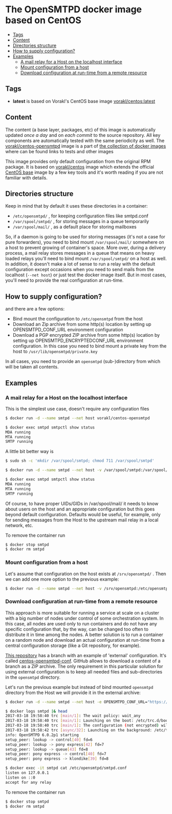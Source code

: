 # The OpenSMTPD docker image based on CentOS

* [Tags](#tags)
* [Content](#content)
* [Directories structure](#directories-structure)
* [How to supply configuration?](#how-to-provide-configuration)
* [Examples](#examples)
    * [A mail relay for a Host on the localhost interface](#a-mail-relay-for-a-host-on-the-localhost-interface)
    * [Mount configuration from a host](#mount-configuration-from-a-host)
    * [Download configuration at run-time from a remote resource](#download-configuration-at-run-time-from-a-remote-resource)

## Tags

* **latest** is based on Vorakl's CentOS base image [vorakl/centos:latest](https://hub.docker.com/r/vorakl/centos/)

## Content

The content (a base layer, packages, etc) of this image is automatically updated *once a day* and on *each commit* to the source repository. All key components are automatically tested with the same periodicity as well.
The [vorakl/centos-opensmtpd](https://hub.docker.com/r/vorakl/centos-opensmtpd/) image is a part of [the collection of docker images](https://github.com/vorakl/docker-images) where can be found links to tests and other images

This image provides only default configuration from the original RPM package.
It is based on [vorakl/centos](https://hub.docker.com/r/vorakl/centos/) image which extends the official [CentOS base](https://hub.docker.com/_/centos/) image by a few key tools and it's worth reading if you are not familiar with details.

## Directories structure

Keep in mind that by default it uses these directories in a container:

* `/etc/opensmtpd/` , for keeping configuration files like smtpd.conf
* `/var/spool/smtpd/` , for storing messages in a queue temporarily
* `/var/spool/mail/` , as a default place for storing mailboxes

So, if a daemon is going to be used for storing messages (it's not a case for pure forwarders), you need to bind mount `/var/spool/mail/` somewhere on a host to prevent growing of container's space. More over, during a delivery process, a mail relay stores messages in a queue that means on heavy loaded relays you'll need to bind mount `/var/spool/smtpd/` on a host as well. In addition, it doesn't make a lot of sense to run a relay with the default configuration except occasions when you need to send mails from the localhost (`--net host`) or just test the docker image itself. But in most cases, you'll need to provide the real configuration at run-time.

## How to supply configuration?

and there are a few options:

* Bind mount the configuration to `/etc/opensmtpd` from the host
* Download an Zip archive from some http(s) location by setting up OPENSMTPD_CONF_URL environment configuration
* Download a PGP encrypted ZIP archive from some http(s) location by setting up OPENSMTPD_ENCRYPTEDCONF_URL environment configuration. In this case you need to bind mount a private key from the host to `/usr/lib/opensmtpd/private.key`

In all cases, you need to provide an `opensmtpd` (sub-)directory from which will be taken all contents.

## Examples

### A mail relay for a Host on the localhost interface

This is the simplest use case, doesn't require any configuration files

```bash
$ docker run -d --name smtpd --net host vorakl/centos-opensmtpd

$ docker exec smtpd smtpctl show status
MDA running
MTA running
SMTP running
```
A little bit better way is 

```bash
$ sudo sh -c 'mkdir /var/spool/smtpd; chmod 711 /var/spool/smtpd'

$ docker run -d --name smtpd --net host -v /var/spool/smtpd:/var/spool/smtpd -v /var/spool/mail:/var/spool/mail vorakl/centos-opensmtpd

$ docker exec smtpd smtpctl show status
MDA running
MTA running
SMTP running
```
Of course, to have proper UIDs/GIDs in /var/spool/mail/ it needs to know about users on the host and an appropriate configuration but this goes beyond default configuration. Defaults would be useful, for example, only for sending messages from the Host to the upstream mail relay in a local network, etc.

To remove the container run

```bash
$ docker stop smtpd
$ docker rm smtpd
```

### Mount configuration from a host

Let's assume that configuration on the host exists at `/srv/opensmtpd/` . Then we can add one more option to the previous example:

```bash
$ docker run -d --name smtpd --net host -v /srv/opensmtpd:/etc/opensmtpd -v /var/spool/smtpd:/var/spool/smtpd -v /var/spool/mail:/var/spool/mail vorakl/centos-opensmtpd
```

### Download configuration at run-time from a remote resource

This approach is more suitable for running a service at scale on a cluster with a big number of nodes under control of some orchestration system. In this case, all nodes are used only to run containers and do not have any specific configuration that, by the way, can be changed too often to distribute it in time among the nodes. A better solution is to run a container on a random node and download an actual configuration at run-time from a central configuration storage (like a Git repository, for example).

[This repository](https://github.com/vorakl/docker-images) has a branch with an example of 'external' configuration. It's called [centos-opensmtpd-conf](https://github.com/vorakl/docker-images/tree/centos-opensmtpd-conf). GitHub allows to download a content of a branch as a ZIP archive. The only requirement in this particular solution for using external configuration is to keep all needed files and sub-directories in the `opensmtpd` directory.

Let's run the previous example but instead of bind mounted `opensmtpd` directory from the Host we will provide it in the external archive:

```bash
$ docker run -d --name smtpd --net host -e OPENSMTPD_CONF_URL="https://github.com/vorakl/docker-images/archive/centos-opensmtpd-conf.zip" -v /var/spool/smtpd:/var/spool/smtpd -v /var/spool/mail:/var/spool/mail vorakl/centos-opensmtpd

$ docker logs smtpd |& head
2017-03-18 19:58:40 trc [main/1]: The wait policy: wait_any
2017-03-18 19:58:40 trc [main/1]: Launching on the boot: /etc/trc.d/boot.get-conf
2017-03-18 19:58:40 trc [main/1]: The configuration (not encrypted) will be taken from https://github.com/vorakl/docker-images/archive/centos-opensmtpd-conf.zip
2017-03-18 19:58:42 trc [async/32]: Launching on the background: /etc/trc.d/async.opensmtpd
info: OpenSMTPD 6.0.2p1 starting
setup_peer: lookup -> control[40] fd=6
setup_peer: lookup -> pony express[42] fd=7
setup_peer: lookup -> queue[43] fd=8
setup_peer: pony express -> control[40] fd=7
setup_peer: pony express -> klondike[39] fd=8

$ docker exec -it smtpd cat /etc/opensmtpd/smtpd.conf
listen on 127.0.0.1
listen on ::0
accept for any relay
```
To remove the container run

```bash
$ docker stop smtpd
$ docker rm smtpd
```
